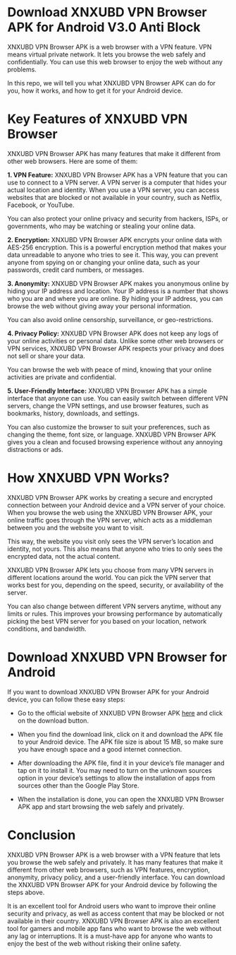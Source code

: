 # Download XNXUBD VPN Browser APK for Android V3.0 Anti Block

XNXUBD VPN Browser APK is a web browser with a VPN feature. VPN means virtual private network. It lets you browse the web safely and confidentially. You can use this web browser to enjoy the web without any problems. 

In this repo, we will tell you what XNXUBD VPN Browser APK can do for you, how it works, and how to get it for your Android device.

# Key Features of XNXUBD VPN Browser

XNXUBD VPN Browser APK has many features that make it different from other web browsers. Here are some of them:

**1. VPN Feature:** XNXUBD VPN Browser APK has a VPN feature that you can use to connect to a VPN server. A VPN server is a computer that hides your actual location and identity. When you use a VPN server, you can access websites that are blocked or not available in your country, such as Netflix, Facebook, or YouTube. 

You can also protect your online privacy and security from hackers, ISPs, or governments, who may be watching or stealing your online data.

**2. Encryption:** XNXUBD VPN Browser APK encrypts your online data with AES-256 encryption. This is a powerful encryption method that makes your data unreadable to anyone who tries to see it. This way, you can prevent anyone from spying on or changing your online data, such as your passwords, credit card numbers, or messages.

**3. Anonymity:** XNXUBD VPN Browser APK makes you anonymous online by hiding your IP address and location. Your IP address is a number that shows who you are and where you are online. By hiding your IP address, you can browse the web without giving away your personal information.

You can also avoid online censorship, surveillance, or geo-restrictions.

**4. Privacy Policy:** XNXUBD VPN Browser APK does not keep any logs of your online activities or personal data. Unlike some other web browsers or VPN services, XNXUBD VPN Browser APK respects your privacy and does not sell or share your data. 

You can browse the web with peace of mind, knowing that your online activities are private and confidential.

**5. User-Friendly Interface:** XNXUBD VPN Browser APK has a simple interface that anyone can use. You can easily switch between different VPN servers, change the VPN settings, and use browser features, such as bookmarks, history, downloads, and settings. 

You can also customize the browser to suit your preferences, such as changing the theme, font size, or language. XNXUBD VPN Browser APK gives you a clean and focused browsing experience without any annoying distractions or ads.

# How XNXUBD VPN Works?

XNXUBD VPN Browser APK works by creating a secure and encrypted connection between your Android device and a VPN server of your choice. When you browse the web using the XNXUBD VPN Browser APK, your online traffic goes through the VPN server, which acts as a middleman between you and the website you want to visit. 

This way, the website you visit only sees the VPN server’s location and identity, not yours. This also means that anyone who tries to only sees the encrypted data, not the actual content.

XNXUBD VPN Browser APK lets you choose from many VPN servers in different locations around the world. You can pick the VPN server that works best for you, depending on the speed, security, or availability of the server. 

You can also change between different VPN servers anytime, without any limits or rules. This improves your browsing performance by automatically picking the best VPN server for you based on your location, network conditions, and bandwidth.

# Download XNXUBD VPN Browser for Android

If you want to download XNXUBD VPN Browser APK for your Android device, you can follow these easy steps:

* Go to the official website of XNXUBD VPN Browser APK [here](https://xnxubdvpn.com/download/) and click on the download button.

* When you find the download link, click on it and download the APK file to your Android device. The APK file size is about 15 MB, so make sure you have enough space and a good internet connection.

* After downloading the APK file, find it in your device’s file manager and tap on it to install it. You may need to turn on the unknown sources option in your device’s settings to allow the installation of apps from sources other than the Google Play Store.

* When the installation is done, you can open the XNXUBD VPN Browser APK app and start browsing the web safely and privately.

# Conclusion

XNXUBD VPN Browser APK is a web browser with a VPN feature that lets you browse the web safely and privately. It has many features that make it different from other web browsers, such as VPN features, encryption, anonymity, privacy policy, and a user-friendly interface. You can download the XNXUBD VPN Browser APK for your Android device by following the steps above.

It is an excellent tool for Android users who want to improve their online security and privacy, as well as access content that may be blocked or not available in their country. XNXUBD VPN Browser APK is also an excellent tool for gamers and mobile app fans who want to browse the web without any lag or interruptions. It is a must-have app for anyone who wants to enjoy the best of the web without risking their online safety.
